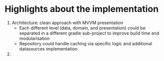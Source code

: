 # Highlights about the  implementation
1. Architecture: clean approach with MVVM presentation
    * Each different level (data, domain, and presentation) could be separated in a different gradle sub-project to improve build time and modularisation  
    * Repository could handle caching via specific logic and additional datasources implementation
1. 